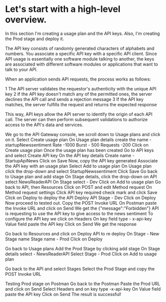 # Let's start with a high-level overview.

In this section I'm creating a usage plan and the API keys. Also, I'm creating the Prod stage and deploy it.

The API key consists of randomly generated characters of alphabets and numbers. You associate a specific API key with a specific API client. Since API usage is essentially one software module talking to another, the keys are associated with different software modules or applications that want to talk to your API. 

When an application sends API requests, the process works as follows:

1 The API server validates the requestor's authenticity with the unique API key
2 If the API key doesn't match any of the permitted ones, the server declines the API call and sends a rejection message
3 If the API key matches, the server fulfills the request and returns the expected response

This way, API keys allow the API server to identify the origin of each API call. The server can then perform subsequent validations to authorize access to the API's data and services.

We go to the API Gateway console, we scroll down to Usage plans and click on it.
Select Create usage plan
On Usage plan details create the name - startupNewssentiment
Rate -1000
Burst - 500
Requests -200
Click on Create usage plan
Once the usage plan has been created
Go to API keys and select Create API key
On the API key details
Create name - StartupApiNews
Click on Save
Now, copy the API key generated
Associate the API key with an usage plan
Select Add to usage plan
On Usage plan click the drop-down and select StartupNewssentiment
Click Save
Go back to Usage plan and add stage
On Stage details, click the drop-down on API select NewsReaderAPI
On Stage select - Dev 
Click on Add to usage plan
Go back to API, then Resources
Click on POST and edit Method request
On Method request settings
Click API key required check mark and click Save
Click on Deploy to deploy the API
Deploy API Stage - Dev
Click on Deploy
Now proceed to tested out.
Copy the POST Invoke URL
On Postman paste the Invoke URL and click on Send
We get the {"message":"Forbidden"}
API is requesting to use the API key to give access to the news sentiment
To configure the API key we click on Headers
On key field type - x-api-key
Value field paste the API key
Click on Send 
We get the response

Go back to Resources and click on Deploy API to re deploy
On Stage - New Stage name
Stage name - Prod
Click on Deploy

Go back to Usage plans
Add the Prod Stage by clicking add stage
On Stage details select - NewsReaderAPI
Select Stage - Prod
Click on Add to usage plan

Go back to the API and select Stages
Select the Prod Stage and copy the POST Invoke URL

Testing Prod stage on Postman
Go back to the Postman
Paste the Prod URL and click on Send
Select Headers and on key type -x-api-key
On Value field paste the API key
Click on Send
The result is successful!



